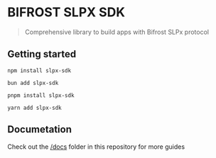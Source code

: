 # BIFROST SLPX SDK
> Comprehensive library to build apps with Bifrost SLPx protocol

## Getting started

```shell
npm install slpx-sdk
```

```shell
bun add slpx-sdk
```

```shell
pnpm install slpx-sdk
```

```shell
yarn add slpx-sdk
```

## Documetation
Check out the [/docs](/docs/) folder in this repository for more guides